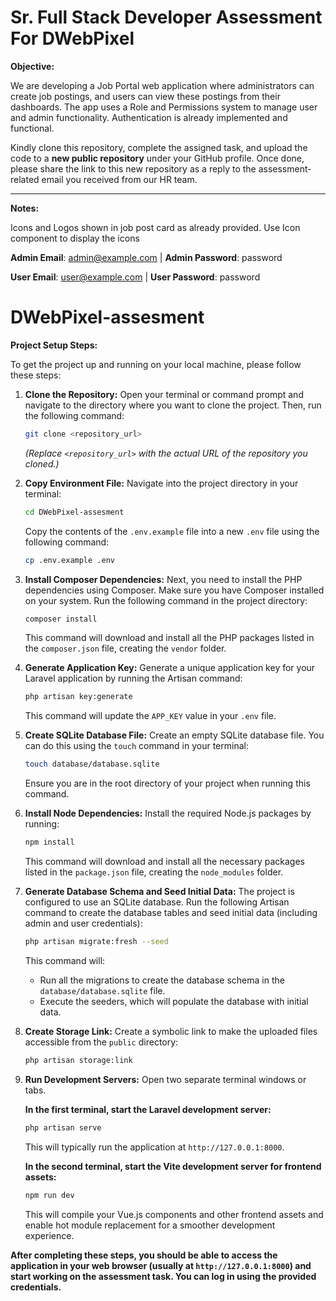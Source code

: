 # Sr. Full Stack Developer Assessment For DWebPixel

**Objective:**

We are developing a Job Portal web application where administrators can create job postings, and users can view these postings from their dashboards. The app uses a Role and Permissions system to manage user and admin functionality. Authentication is already implemented and functional.

Kindly clone this repository, complete the assigned task, and upload the code to a **new public repository** under your GitHub profile. Once done, please share the link to this new repository as a reply to the assessment-related email you received from our HR team.


---

**Notes:**

Icons and Logos shown in job post card as already provided. Use Icon component to display the icons

**Admin Email**: admin@example.com | **Admin Password**: password

**User Email**: user@example.com | **User Password**: password
# DWebPixel-assesment

**Project Setup Steps:**

To get the project up and running on your local machine, please follow these steps:

1.  **Clone the Repository:**
    Open your terminal or command prompt and navigate to the directory where you want to clone the project. Then, run the following command:
    ```bash
    git clone <repository_url>
    ```
    *(Replace `<repository_url>` with the actual URL of the repository you cloned.)*

2.  **Copy Environment File:**
    Navigate into the project directory in your terminal:
    ```bash
    cd DWebPixel-assesment
    ```
    Copy the contents of the `.env.example` file into a new `.env` file using the following command:
    ```bash
    cp .env.example .env
    ```

3.  **Install Composer Dependencies:**
    Next, you need to install the PHP dependencies using Composer. Make sure you have Composer installed on your system. Run the following command in the project directory:
    ```bash
    composer install
    ```
    This command will download and install all the PHP packages listed in the `composer.json` file, creating the `vendor` folder.

4.  **Generate Application Key:**
    Generate a unique application key for your Laravel application by running the Artisan command:
    ```bash
    php artisan key:generate
    ```
    This command will update the `APP_KEY` value in your `.env` file.

5.  **Create SQLite Database File:**
    Create an empty SQLite database file. You can do this using the `touch` command in your terminal:
    ```bash
    touch database/database.sqlite
    ```
    Ensure you are in the root directory of your project when running this command.

6.  **Install Node Dependencies:**
    Install the required Node.js packages by running:
    ```bash
    npm install
    ```
    This command will download and install all the necessary packages listed in the `package.json` file, creating the `node_modules` folder.

7.  **Generate Database Schema and Seed Initial Data:**
    The project is configured to use an SQLite database. Run the following Artisan command to create the database tables and seed initial data (including admin and user credentials):
    ```bash
    php artisan migrate:fresh --seed
    ```
    This command will:
    * Run all the migrations to create the database schema in the `database/database.sqlite` file.
    * Execute the seeders, which will populate the database with initial data.

8.  **Create Storage Link:**
    Create a symbolic link to make the uploaded files accessible from the `public` directory:
    ```bash
    php artisan storage:link
    ```

9.  **Run Development Servers:**
    Open two separate terminal windows or tabs.

    **In the first terminal, start the Laravel development server:**
    ```bash
    php artisan serve
    ```
    This will typically run the application at `http://127.0.0.1:8000`.

    **In the second terminal, start the Vite development server for frontend assets:**
    ```bash
    npm run dev
    ```
    This will compile your Vue.js components and other frontend assets and enable hot module replacement for a smoother development experience.

**After completing these steps, you should be able to access the application in your web browser (usually at `http://127.0.0.1:8000`) and start working on the assessment task. You can log in using the provided credentials.**